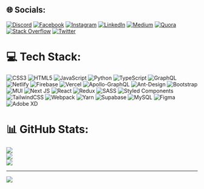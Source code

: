 
## 🌐 Socials:
[![Discord](https://img.shields.io/badge/Discord-%237289DA.svg?logo=discord&logoColor=white)](https://discord.gg/🆁3🅳🆄🆇#1047) [![Facebook](https://img.shields.io/badge/Facebook-%231877F2.svg?logo=Facebook&logoColor=white)](https://facebook.com/https://www.facebook.com/imranhossen07/) [![Instagram](https://img.shields.io/badge/Instagram-%23E4405F.svg?logo=Instagram&logoColor=white)](https://instagram.com/imran.hc) [![LinkedIn](https://img.shields.io/badge/LinkedIn-%230077B5.svg?logo=linkedin&logoColor=white)](https://linkedin.com/in/imranhossen07) [![Medium](https://img.shields.io/badge/Medium-12100E?logo=medium&logoColor=white)](https://medium.com/@imranhosein) [![Quora](https://img.shields.io/badge/Quora-%23B92B27.svg?logo=Quora&logoColor=white)](https://quora.com/profile/MD-Imran-Hossen-112) [![Stack Overflow](https://img.shields.io/badge/-Stackoverflow-FE7A16?logo=stack-overflow&logoColor=white)](https://stackoverflow.com/users/20511439) [![Twitter](https://img.shields.io/badge/Twitter-%231DA1F2.svg?logo=Twitter&logoColor=white)](https://twitter.com/@imranh_ch) 

# 💻 Tech Stack:
![CSS3](https://img.shields.io/badge/css3-%231572B6.svg?style=flat&logo=css3&logoColor=white) ![HTML5](https://img.shields.io/badge/html5-%23E34F26.svg?style=flat&logo=html5&logoColor=white) ![JavaScript](https://img.shields.io/badge/javascript-%23323330.svg?style=flat&logo=javascript&logoColor=%23F7DF1E) ![Python](https://img.shields.io/badge/python-3670A0?style=flat&logo=python&logoColor=ffdd54) ![TypeScript](https://img.shields.io/badge/typescript-%23007ACC.svg?style=flat&logo=typescript&logoColor=white) ![GraphQL](https://img.shields.io/badge/-GraphQL-E10098?style=flat&logo=graphql&logoColor=white) ![Netlify](https://img.shields.io/badge/netlify-%23000000.svg?style=flat&logo=netlify&logoColor=#00C7B7) ![Firebase](https://img.shields.io/badge/firebase-%23039BE5.svg?style=flat&logo=firebase) ![Vercel](https://img.shields.io/badge/vercel-%23000000.svg?style=flat&logo=vercel&logoColor=white) ![Apollo-GraphQL](https://img.shields.io/badge/-ApolloGraphQL-311C87?style=flat&logo=apollo-graphql) ![Ant-Design](https://img.shields.io/badge/-AntDesign-%230170FE?style=flat&logo=ant-design&logoColor=white) ![Bootstrap](https://img.shields.io/badge/bootstrap-%23563D7C.svg?style=flat&logo=bootstrap&logoColor=white) ![MUI](https://img.shields.io/badge/MUI-%230081CB.svg?style=flat&logo=material-ui&logoColor=white) ![Next JS](https://img.shields.io/badge/Next-black?style=flat&logo=next.js&logoColor=white) ![React](https://img.shields.io/badge/react-%2320232a.svg?style=flat&logo=react&logoColor=%2361DAFB) ![Redux](https://img.shields.io/badge/redux-%23593d88.svg?style=flat&logo=redux&logoColor=white) ![SASS](https://img.shields.io/badge/SASS-hotpink.svg?style=flat&logo=SASS&logoColor=white) ![Styled Components](https://img.shields.io/badge/styled--components-DB7093?style=flat&logo=styled-components&logoColor=white) ![TailwindCSS](https://img.shields.io/badge/tailwindcss-%2338B2AC.svg?style=flat&logo=tailwind-css&logoColor=white) ![Webpack](https://img.shields.io/badge/webpack-%238DD6F9.svg?style=flat&logo=webpack&logoColor=black) ![Yarn](https://img.shields.io/badge/yarn-%232C8EBB.svg?style=flat&logo=yarn&logoColor=white) 	![Supabase](https://img.shields.io/badge/Supabase-3ECF8E?style=flat&logo=supabase&logoColor=white) ![MySQL](https://img.shields.io/badge/mysql-%2300f.svg?style=flat&logo=mysql&logoColor=white) 	![Figma](https://img.shields.io/badge/figma-%23F24E1E.svg?style=flat&logo=figma&logoColor=white) ![Adobe XD](https://img.shields.io/badge/Adobe%20XD-470137?style=flat&logo=Adobe%20XD&logoColor=#FF61F6)
# 📊 GitHub Stats:
![](https://github-readme-stats.vercel.app/api?username=imranhc0&theme=react&hide_border=false&include_all_commits=true&count_private=true)<br/>
![](https://github-readme-streak-stats.herokuapp.com/?user=imranhc0&theme=react&hide_border=false)<br/>
![](https://github-readme-stats.vercel.app/api/top-langs/?username=imranhc0&theme=react&hide_border=false&include_all_commits=true&count_private=true&layout=compact)

---
[![](https://visitcount.itsvg.in/api?id=imranhc0&icon=0&color=0)](https://visitcount.itsvg.in)

<!-- Proudly created with GPRM ( https://gprm.itsvg.in ) -->
